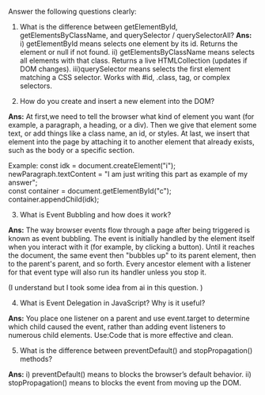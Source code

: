 Answer the following questions clearly:

1) What is the difference between getElementById, getElementsByClassName, and querySelector / querySelectorAll?
**Ans:**
i) getElementById means selects one element by its id. Returns the element or null if not found.
ii) getElementsByClassName means selects all elements with that class. Returns a live HTMLCollection (updates if DOM changes).
iii)querySelector means selects the first element matching a CSS selector. Works with #id, .class, tag, or complex selectors.


2) How do you create and insert a new element into the DOM?

**Ans:** 
At first,we need to tell the browser what kind of element you want (for example, a paragraph, a heading, or a div). Then we give that element some text, or add things like a class name, an id, or styles. At last, we insert that element into the page by attaching it to another element that already exists, such as the body or a specific section.

Example: 
const idk = document.createElement("i");
newParagraph.textContent = "I am just writing this part as example of my answer";    
const container = document.getElementById("c");
container.appendChild(idk);


3) What is Event Bubbling and how does it work?

**Ans:**
The way browser events flow through a page after being triggered is known as event bubbling.
 The event is initially handled by the element itself when you interact with it (for example, by clicking a button).
 Until it reaches the document, the same event then "bubbles up" to its parent element, then to the parent's parent, and so forth.
 Every ancestor element with a listener for that event type will also run its handler unless you stop it.

 (I understand but I took some idea from ai in this question. )


4) What is Event Delegation in JavaScript? Why is it useful?

**Ans:**
You place one listener on a parent and use event.target to determine which child caused the event, rather than adding event listeners to numerous child elements.
Use:Code that is more effective and clean.

5) What is the difference between preventDefault() and stopPropagation() methods?

**Ans:**
i) preventDefault() means to blocks the browser’s default behavior.
ii) stopPropagation() means to blocks the event from moving up the DOM.
